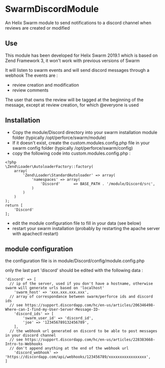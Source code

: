# SwarmDiscordModule
An Helix Swarm module to send notifications to a discord channel when reviews are created or modified

## Use
This module has been developed for Helix Swarm 2019.1 which is based on Zend Framework 3, it won't work with previous versions of Swarm

It will listen to swarm events and will send discord messages through a webhook
The events are :
- review creation and modification
- review comments

The user that owns the review will be tagged at the beginning of the message, except at review creation, for which @everyone is used

## Installation
* Copy the module/Discord directory into your swarm installation module folder (typically /opt/perforce/swarm/module)
* If it doesn't exist, create the custom.modules.config.php file in your swarm config folder  (typically /opt/perforce/swarm/config)
* copy the following code into custom.modules.config.php :
```
<?php
\Zend\Loader\AutoloaderFactory::factory(
    array(
        'Zend\Loader\StandardAutoloader' => array(
            'namespaces' => array(
                'Discord'      => BASE_PATH . '/module/Discord/src',
            )
        )
    )
);
return [
    'Discord'
];
```
* edit the module configuration file to fill in your data (see below)
* restart your swarm installation (probably by restarting the apache server with apachectl restart)

## module configuration
the configuration file is in module/Discord/config/module.config.php

only the last part 'discord' should be edited with the following data :

```
'discord' => [
  // ip of the server, used if you don't have a hostname, otherwise swarm will generate urls based on 'localhost'
	'swarm_host' => 'xxx.xxx.xxx.xxx',
  // array of correspondance between swarm/perforce ids and discord ids
  // see https://support.discordapp.com/hc/en-us/articles/206346498-Where-can-I-find-my-User-Server-Message-ID-
	'discord_ids' => [
		'swarm_user_id' => 'discord_id',
		'joe' => '123456789132456789',
	],
  // the webhook url generated on discord to be able to post messages in your discord channel
  // see https://support.discordapp.com/hc/en-us/articles/228383668-Intro-to-Webhooks
  // don't append anything at the end of the webhook url
	'discord_webhook' => 'https://discordapp.com/api/webhooks/123456789/xxxxxxxxxxxxxxxxx',
]
```
